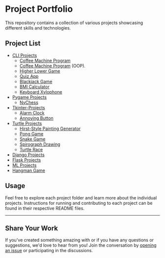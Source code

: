 # Project Portfolio

This repository contains a collection of various projects showcasing different skills and technologies.

## Project List

- [CLI Projects]()
  - [Coffee Machine Program](https://github.com/sree-hari-s/MasteringPyTrail/blob/main/Projects/Coffee%20Machine/README.md)
  - [Coffee Machine Program](https://github.com/sree-hari-s/MasteringPyTrail/blob/main/Projects/Coffee%20Machine%20using%20OOPs/README.md) (OOP).
  - [Higher Lower Game](https://github.com/sree-hari-s/MasteringPyTrail/blob/main/Projects/Higher%20Lower%20Game/README.md)
  - [Quiz App](https://github.com/sree-hari-s/MasteringPyTrail/blob/main/Projects/Quiz%20App/README.md)
  - [Blackjack Game](https://github.com/sree-hari-s/MasteringPyTrail/blob/main/Projects/The%20BlackJack/README.md)
  - [BMI Calculator](https://github.com/sree-hari-s/MasteringPyTrail/tree/master/Projects/BMI%20Calculator/README.md)
  - [Keyboard Xylophone](https://github.com/sree-hari-s/MasteringPyTrail/tree/master/Projects/Keyboard%20Xylophone/README.md)
- [Pygame Projects](https://github.com/sree-hari-s/MasteringPyTrail/tree/master/Projects/Pygame-Projects/README.md)
  - [NyChess](https://github.com/sree-hari-s/MasteringPyTrail/tree/master/Projects/Pygame-Projects/NyChess/README.md)
- [Tkinter-Projects](https://github.com/sree-hari-s/MasteringPyTrail/tree/master/Projects/Tkinter-Projects/README.md)
  - [Alarm Clock](https://github.com/sree-hari-s/MasteringPyTrail/tree/master/Projects/Tkinter-Projects/Alarm%20Clock/README.md)
  - [Annoying Button](https://github.com/sree-hari-s/MasteringPyTrail/tree/master/Projects/Tkinter-Projects/Annoying%20Button/README.md)
- [Turtle Projects](https://github.com/sree-hari-s/MasteringPyTrail/tree/master/Projects/Turtle-Projects/README.md)
  - [Hirst-Style Painting Generator](https://github.com/sree-hari-s/MasteringPyTrail/blob/main/Projects/Turtle-Projects/Hirst%20Painting/README.md)
  - [Pong Game](https://github.com/sree-hari-s/MasteringPyTrail/blob/main/Projects/Turtle-Projects/Pong%20Game/README.md)
  - [Snake Game](https://github.com/sree-hari-s/MasteringPyTrail/blob/main/Projects/Turtle-Projects/Snake%20Game/README.md)
  - [Spirograph Drawing](https://github.com/sree-hari-s/MasteringPyTrail/blob/main/Projects/Turtle-Projects/Spirograph/README.md)
  - [Turtle Race](https://github.com/sree-hari-s/MasteringPyTrail/blob/main/Projects/Turtle-Projects/Turtle%20Race/README.md)
- [Django Projects](https://github.com/sree-hari-s/MasteringPyTrail/tree/master/Projects/Django-Projects/README.md)
- [Flask Projects](https://github.com/sree-hari-s/MasteringPyTrail/tree/master/Projects/Flask-Projects/README.md)
- [ML Projects](https://github.com/sree-hari-s/MasteringPyTrail/tree/master/Projects/ML-Projects/README.md)
- [Hangman Game](https://github.com/sree-hari-s/MasteringPyTrail/tree/master/Projects/Hangman/README.md)

## Usage

Feel free to explore each project folder and learn more about the individual projects. Instructions for running and contributing to each project can be found in their respective README files.

---

## Share Your Work

If you've created something amazing with or if you have any questions or suggestions, we'd love to hear from you! Join the conversation by [opening an issue](https://github.com/sree-hari-s/MasteringPyTrail/issues) or participating in the discussions.
